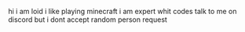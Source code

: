 hi i am loid 
i like playing minecraft
i am expert whit codes
talk to me on discord 
but i dont accept random person request
